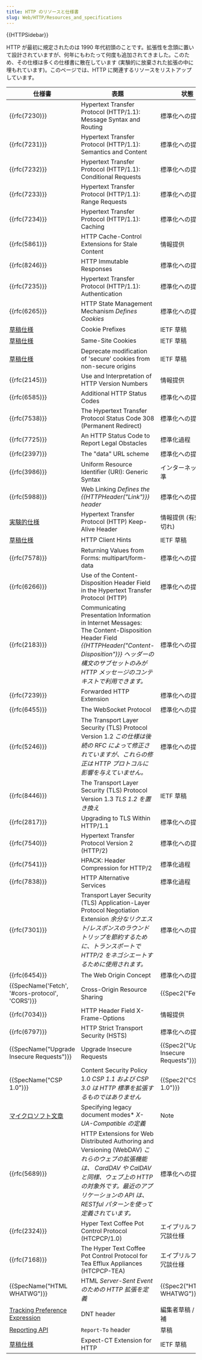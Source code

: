```yaml
---
title: HTTP のリソースと仕様書
slug: Web/HTTP/Resources_and_specifications
---
```

{{HTTPSidebar}}

HTTP が最初に規定されたのは 1990 年代初頭のことです。拡張性を念頭に置いて設計されていますが、何年にもわたって何度も追加されてきました。このため、その仕様は多くの仕様書に散在しています (実験的に放棄された拡張の中に埋もれています)。このページでは、HTTP に関連するリソースをリストアップしています。

| 仕様書                                                                                                 | 表題                                                                                                                                                                                                                                      | 状態                                                 |
| ------------------------------------------------------------------------------------------------------ | ----------------------------------------------------------------------------------------------------------------------------------------------------------------------------------------------------------------------------------------- | ---------------------------------------------------- |
| {{rfc(7230)}}                                                                                       | Hypertext Transfer Protocol (HTTP/1.1): Message Syntax and Routing                                                                                                                                                                        | 標準化への提唱                                       |
| {{rfc(7231)}}                                                                                       | Hypertext Transfer Protocol (HTTP/1.1): Semantics and Content                                                                                                                                                                             | 標準化への提唱                                       |
| {{rfc(7232)}}                                                                                       | Hypertext Transfer Protocol (HTTP/1.1): Conditional Requests                                                                                                                                                                              | 標準化への提唱                                       |
| {{rfc(7233)}}                                                                                       | Hypertext Transfer Protocol (HTTP/1.1): Range Requests                                                                                                                                                                                    | 標準化への提唱                                       |
| {{rfc(7234)}}                                                                                       | Hypertext Transfer Protocol (HTTP/1.1): Caching                                                                                                                                                                                           | 標準化への提唱                                       |
| {{rfc(5861)}}                                                                                       | HTTP Cache-Control Extensions for Stale Content                                                                                                                                                                                           | 情報提供                                             |
| {{rfc(8246)}}                                                                                       | HTTP Immutable Responses                                                                                                                                                                                                                  | 標準化への提唱                                       |
| {{rfc(7235)}}                                                                                       | Hypertext Transfer Protocol (HTTP/1.1): Authentication                                                                                                                                                                                    | 標準化への提唱                                       |
| {{rfc(6265)}}                                                                                       | HTTP State Management Mechanism _Defines Cookies_                                                                                                                                                                                         | 標準化への提唱                                       |
| [草稿仕様](https://tools.ietf.org/html/draft-ietf-httpbis-cookie-prefixes-00)                          | Cookie Prefixes                                                                                                                                                                                                                           | IETF 草稿                                            |
| [草稿仕様](https://tools.ietf.org/html/draft-ietf-httpbis-cookie-same-site-00)                         | Same-Site Cookies                                                                                                                                                                                                                         | IETF 草稿                                            |
| [草稿仕様](https://tools.ietf.org/html/draft-ietf-httpbis-cookie-alone-01)                             | Deprecate modification of 'secure' cookies from non-secure origins                                                                                                                                                                        | IETF 草稿                                            |
| {{rfc(2145)}}                                                                                       | Use and Interpretation of HTTP Version Numbers                                                                                                                                                                                            | 情報提供                                             |
| {{rfc(6585)}}                                                                                       | Additional HTTP Status Codes                                                                                                                                                                                                              | 標準化への提唱                                       |
| {{rfc(7538)}}                                                                                       | The Hypertext Transfer Protocol Status Code 308 (Permanent Redirect)                                                                                                                                                                      | 標準化への提唱                                       |
| {{rfc(7725)}}                                                                                       | An HTTP Status Code to Report Legal Obstacles                                                                                                                                                                                             | 標準化過程                                           |
| {{rfc(2397)}}                                                                                       | The "data" URL scheme                                                                                                                                                                                                                     | 標準化への提唱                                       |
| {{rfc(3986)}}                                                                                       | Uniform Resource Identifier (URI): Generic Syntax                                                                                                                                                                                         | インターネット標準                                   |
| {{rfc(5988)}}                                                                                       | Web Linking _Defines the {{HTTPHeader("Link")}} header_                                                                                                                                                                             | 標準化への提唱                                       |
| [実験的仕様](https://tools.ietf.org/id/draft-thomson-hybi-http-timeout-01.html)                        | Hypertext Transfer Protocol (HTTP) Keep-Alive Header                                                                                                                                                                                      | 情報提供 (有効期限切れ)                              |
| [草稿仕様](http://httpwg.org/http-extensions/client-hints.html)                                        | HTTP Client Hints                                                                                                                                                                                                                         | IETF 草稿                                            |
| {{rfc(7578)}}                                                                                       | Returning Values from Forms: multipart/form-data                                                                                                                                                                                          | 標準化への提唱                                       |
| {{rfc(6266)}}                                                                                       | Use of the Content-Disposition Header Field in the Hypertext Transfer Protocol (HTTP)                                                                                                                                                     | 標準化への提唱                                       |
| {{rfc(2183)}}                                                                                       | Communicating Presentation Information in Internet Messages: The Content-Disposition Header Field _{{HTTPHeader("Content-Disposition")}} ヘッダーの構文のサブセットのみが HTTP メッセージのコンテキストで利用できます。_       | 標準化への提唱                                       |
| {{rfc(7239)}}                                                                                       | Forwarded HTTP Extension                                                                                                                                                                                                                  | 標準化への提唱                                       |
| {{rfc(6455)}}                                                                                       | The WebSocket Protocol                                                                                                                                                                                                                    | 標準化への提唱                                       |
| {{rfc(5246)}}                                                                                       | The Transport Layer Security (TLS) Protocol Version 1.2 _この仕様は後続の RFC によって修正されていますが、これらの修正は HTTP プロトコルに影響を与えていません。_                                                                         | 標準化への提唱                                       |
| {{rfc(8446)}}                                                                                       | The Transport Layer Security (TLS) Protocol Version 1.3 _TLS 1.2 を置き換え_                                                                                                                                                              | IETF 草稿                                            |
| {{rfc(2817)}}                                                                                       | Upgrading to TLS Within HTTP/1.1                                                                                                                                                                                                          | 標準化への提唱                                       |
| {{rfc(7540)}}                                                                                       | Hypertext Transfer Protocol Version 2 (HTTP/2)                                                                                                                                                                                            | 標準化への提唱                                       |
| {{rfc(7541)}}                                                                                       | HPACK: Header Compression for HTTP/2                                                                                                                                                                                                      | 標準化過程                                           |
| {{rfc(7838)}}                                                                                       | HTTP Alternative Services                                                                                                                                                                                                                 | 標準化過程                                           |
| {{rfc(7301)}}                                                                                       | Transport Layer Security (TLS) Application-Layer Protocol Negotiation Extension _余分なリクエスト/レスポンスのラウンドトリップを節約するために、トランスポートで HTTP/2 をネゴシエートするために使用されます。_                           | 標準化への提唱                                       |
| {{rfc(6454)}}                                                                                       | The Web Origin Concept                                                                                                                                                                                                                    | 標準化への提唱                                       |
| {{SpecName('Fetch', '#cors-protocol', 'CORS')}}                                       | Cross-Origin Resource Sharing                                                                                                                                                                                                             | {{Spec2("Fetch")}}                             |
| {{rfc(7034)}}                                                                                       | HTTP Header Field X-Frame-Options                                                                                                                                                                                                         | 情報提供                                             |
| {{rfc(6797)}}                                                                                       | HTTP Strict Transport Security (HSTS)                                                                                                                                                                                                     | 標準化への提唱                                       |
| {{SpecName("Upgrade Insecure Requests")}}                                               | Upgrade Insecure Requests                                                                                                                                                                                                                 | {{Spec2("Upgrade Insecure Requests")}} |
| {{SpecName("CSP 1.0")}}                                                                       | Content Security Policy 1.0 _CSP 1.1 および CSP 3.0 は HTTP 標準を拡張するものではありません_                                                                                                                                             | {{Spec2("CSP 1.0")}}                         |
| [マイクロソフト文章](<https://msdn.microsoft.com/en-us/library/jj676915(v=vs.85).aspx>)                | Specifying legacy document modes\* _X-UA-Compatible の定義_                                                                                                                                                                               | Note                                                 |
| {{rfc(5689)}}                                                                                       | HTTP Extensions for Web Distributed Authoring and Versioning (WebDAV) _これらのウェブの拡張機能は、 CardDAV や CalDAV と同様、ウェブ上の HTTP の対象外です。最近のアプリケーションの API は、 RESTful パターンを使って定義されています。_ | 標準化への提唱                                       |
| {{rfc(2324)}}                                                                                       | Hyper Text Coffee Pot Control Protocol (HTCPCP/1.0)                                                                                                                                                                                       | エイプリルフール冗談仕様                             |
| {{rfc(7168)}}                                                                                       | The Hyper Text Coffee Pot Control Protocol for Tea Efflux Appliances (HTCPCP-TEA)                                                                                                                                                         | エイプリルフール冗談仕様                             |
| {{SpecName("HTML WHATWG")}}                                                                   | HTML _Server-Sent Event のための HTTP 拡張を定義_                                                                                                                                                                                         | {{Spec2("HTML WHATWG")}}                     |
| [Tracking Preference Expression](https://www.w3.org/2011/tracking-protection/drafts/tracking-dnt.html) | DNT header                                                                                                                                                                                                                                | 編集者草稿 / 勧告候補                                |
| [Reporting API](http://wicg.github.io/reporting/)                                                      | `Report-To` header                                                                                                                                                                                                                        | 草稿                                                 |
| [草稿仕様](https://tools.ietf.org/html/draft-ietf-httpbis-expect-ct-01)                                | Expect-CT Extension for HTTP                                                                                                                                                                                                              | IETF 草稿                                            |
